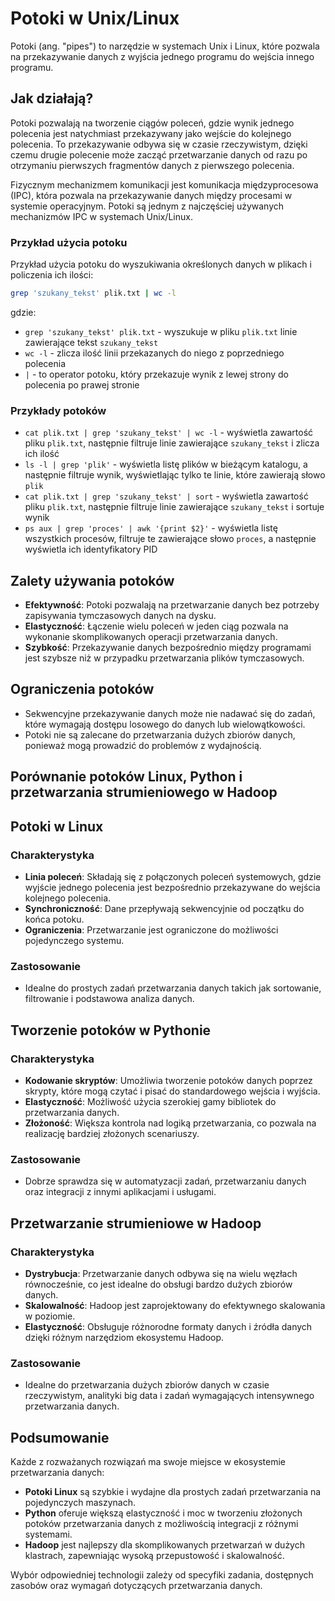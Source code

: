 # Potoki w Unix/Linux

Potoki (ang. "pipes") to narzędzie w systemach Unix i Linux, które pozwala na przekazywanie danych
z wyjścia jednego programu do wejścia innego programu.


## Jak działają?

Potoki pozwalają na tworzenie ciągów poleceń, gdzie wynik jednego polecenia jest natychmiast przekazywany
jako wejście do kolejnego polecenia. To przekazywanie odbywa się w czasie rzeczywistym, dzięki czemu drugie
polecenie może zacząć przetwarzanie danych od razu po otrzymaniu pierwszych fragmentów danych z pierwszego polecenia.

Fizycznym mechanizmem komunikacji jest komunikacja międzyprocesowa (IPC), która pozwala na przekazywanie danych między
procesami w systemie operacyjnym. Potoki są jednym z najczęściej używanych mechanizmów IPC w systemach Unix/Linux.


### Przykład użycia potoku

Przykład użycia potoku do wyszukiwania określonych danych w plikach i policzenia ich ilości:

```bash
grep 'szukany_tekst' plik.txt | wc -l
```

gdzie:

- `grep 'szukany_tekst' plik.txt` - wyszukuje w pliku `plik.txt` linie zawierające tekst `szukany_tekst`
- `wc -l` - zlicza ilość linii przekazanych do niego z poprzedniego polecenia
- `|` - to operator potoku, który przekazuje wynik z lewej strony do polecenia po prawej stronie


### Przykłady potoków

- `cat plik.txt | grep 'szukany_tekst' | wc -l` - wyświetla zawartość pliku `plik.txt`, następnie filtruje linie zawierające `szukany_tekst` i zlicza ich ilość
- `ls -l | grep 'plik'` - wyświetla listę plików w bieżącym katalogu, a następnie filtruje wynik, wyświetlając tylko te linie, które zawierają słowo `plik`
- `cat plik.txt | grep 'szukany_tekst' | sort` - wyświetla zawartość pliku `plik.txt`, następnie filtruje linie zawierające `szukany_tekst` i sortuje wynik
- `ps aux | grep 'proces' | awk '{print $2}'` - wyświetla listę wszystkich procesów, filtruje te zawierające słowo `proces`, a następnie wyświetla ich identyfikatory PID


## Zalety używania potoków

* **Efektywność**: Potoki pozwalają na przetwarzanie danych bez potrzeby zapisywania tymczasowych danych na dysku.
* **Elastyczność**: Łączenie wielu poleceń w jeden ciąg pozwala na wykonanie skomplikowanych operacji przetwarzania danych.
* **Szybkość**: Przekazywanie danych bezpośrednio między programami jest szybsze niż w przypadku przetwarzania plików tymczasowych.


## Ograniczenia potoków

* Sekwencyjne przekazywanie danych może nie nadawać się do zadań, które wymagają dostępu losowego do danych lub wielowątkowości.
* Potoki nie są zalecane do przetwarzania dużych zbiorów danych, ponieważ mogą prowadzić do problemów z wydajnością.


## Porównanie potoków Linux, Python i przetwarzania strumieniowego w Hadoop

## Potoki w Linux

### Charakterystyka
- **Linia poleceń**: Składają się z połączonych poleceń systemowych, gdzie wyjście jednego polecenia jest bezpośrednio przekazywane do wejścia kolejnego polecenia.
- **Synchroniczność**: Dane przepływają sekwencyjnie od początku do końca potoku.
- **Ograniczenia**: Przetwarzanie jest ograniczone do możliwości pojedynczego systemu.

### Zastosowanie
- Idealne do prostych zadań przetwarzania danych takich jak sortowanie, filtrowanie i podstawowa analiza danych.

## Tworzenie potoków w Pythonie

### Charakterystyka
- **Kodowanie skryptów**: Umożliwia tworzenie potoków danych poprzez skrypty, które mogą czytać i pisać do standardowego wejścia i wyjścia.
- **Elastyczność**: Możliwość użycia szerokiej gamy bibliotek do przetwarzania danych.
- **Złożoność**: Większa kontrola nad logiką przetwarzania, co pozwala na realizację bardziej złożonych scenariuszy.

### Zastosowanie
- Dobrze sprawdza się w automatyzacji zadań, przetwarzaniu danych oraz integracji z innymi aplikacjami i usługami.

## Przetwarzanie strumieniowe w Hadoop

### Charakterystyka
- **Dystrybucja**: Przetwarzanie danych odbywa się na wielu węzłach równocześnie, co jest idealne do obsługi bardzo dużych zbiorów danych.
- **Skalowalność**: Hadoop jest zaprojektowany do efektywnego skalowania w poziomie.
- **Elastyczność**: Obsługuje różnorodne formaty danych i źródła danych dzięki różnym narzędziom ekosystemu Hadoop.

### Zastosowanie
- Idealne do przetwarzania dużych zbiorów danych w czasie rzeczywistym, analityki big data i zadań wymagających intensywnego przetwarzania danych.

## Podsumowanie

Każde z rozważanych rozwiązań ma swoje miejsce w ekosystemie przetwarzania danych:

- **Potoki Linux** są szybkie i wydajne dla prostych zadań przetwarzania na pojedynczych maszynach.
- **Python** oferuje większą elastyczność i moc w tworzeniu złożonych potoków przetwarzania danych z możliwością integracji z różnymi systemami.
- **Hadoop** jest najlepszy dla skomplikowanych przetwarzań w dużych klastrach, zapewniając wysoką przepustowość i skalowalność.

Wybór odpowiedniej technologii zależy od specyfiki zadania, dostępnych zasobów oraz wymagań dotyczących przetwarzania danych.
